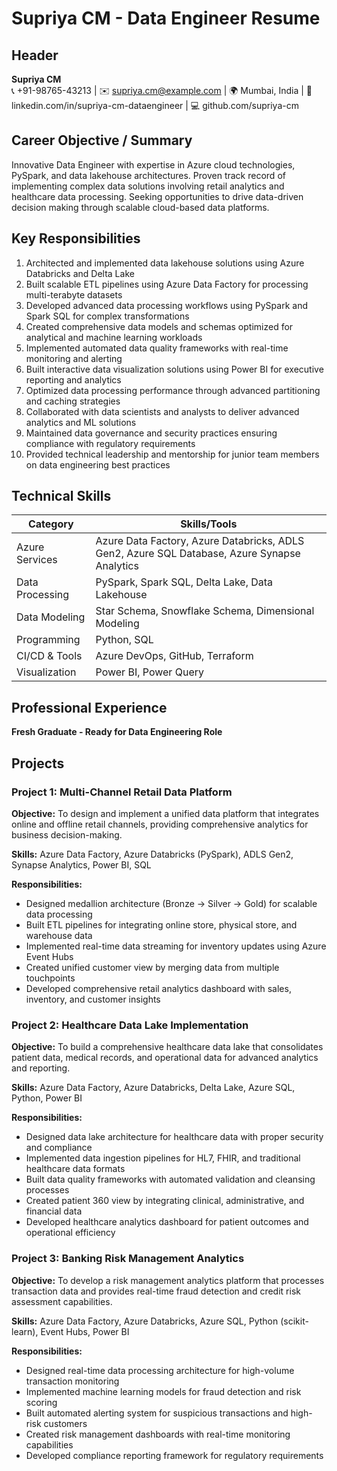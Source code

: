 # Supriya CM - Data Engineer Resume

## Header
**Supriya CM**  
📞 +91-98765-43213 | ✉️ supriya.cm@example.com | 🌍 Mumbai, India | 🔗 linkedin.com/in/supriya-cm-dataengineer | 💻 github.com/supriya-cm

## Career Objective / Summary
Innovative Data Engineer with expertise in Azure cloud technologies, PySpark, and data lakehouse architectures. Proven track record of implementing complex data solutions involving retail analytics and healthcare data processing. Seeking opportunities to drive data-driven decision making through scalable cloud-based data platforms.

## Key Responsibilities
1. Architected and implemented data lakehouse solutions using Azure Databricks and Delta Lake
2. Built scalable ETL pipelines using Azure Data Factory for processing multi-terabyte datasets
3. Developed advanced data processing workflows using PySpark and Spark SQL for complex transformations
4. Created comprehensive data models and schemas optimized for analytical and machine learning workloads
5. Implemented automated data quality frameworks with real-time monitoring and alerting
6. Built interactive data visualization solutions using Power BI for executive reporting and analytics
7. Optimized data processing performance through advanced partitioning and caching strategies
8. Collaborated with data scientists and analysts to deliver advanced analytics and ML solutions
9. Maintained data governance and security practices ensuring compliance with regulatory requirements
10. Provided technical leadership and mentorship for junior team members on data engineering best practices

## Technical Skills

| Category | Skills/Tools |
|----------|--------------|
| Azure Services | Azure Data Factory, Azure Databricks, ADLS Gen2, Azure SQL Database, Azure Synapse Analytics |
| Data Processing | PySpark, Spark SQL, Delta Lake, Data Lakehouse |
| Data Modeling | Star Schema, Snowflake Schema, Dimensional Modeling |
| Programming | Python, SQL |
| CI/CD & Tools | Azure DevOps, GitHub, Terraform |
| Visualization | Power BI, Power Query |

## Professional Experience

**Fresh Graduate - Ready for Data Engineering Role**

## Projects

### Project 1: Multi-Channel Retail Data Platform

**Objective:** To design and implement a unified data platform that integrates online and offline retail channels, providing comprehensive analytics for business decision-making.

**Skills:** Azure Data Factory, Azure Databricks (PySpark), ADLS Gen2, Synapse Analytics, Power BI, SQL

**Responsibilities:**
- Designed medallion architecture (Bronze → Silver → Gold) for scalable data processing
- Built ETL pipelines for integrating online store, physical store, and warehouse data
- Implemented real-time data streaming for inventory updates using Azure Event Hubs
- Created unified customer view by merging data from multiple touchpoints
- Developed comprehensive retail analytics dashboard with sales, inventory, and customer insights

### Project 2: Healthcare Data Lake Implementation

**Objective:** To build a comprehensive healthcare data lake that consolidates patient data, medical records, and operational data for advanced analytics and reporting.

**Skills:** Azure Data Factory, Azure Databricks, Delta Lake, Azure SQL, Python, Power BI

**Responsibilities:**
- Designed data lake architecture for healthcare data with proper security and compliance
- Implemented data ingestion pipelines for HL7, FHIR, and traditional healthcare data formats
- Built data quality frameworks with automated validation and cleansing processes
- Created patient 360 view by integrating clinical, administrative, and financial data
- Developed healthcare analytics dashboard for patient outcomes and operational efficiency

### Project 3: Banking Risk Management Analytics

**Objective:** To develop a risk management analytics platform that processes transaction data and provides real-time fraud detection and credit risk assessment capabilities.

**Skills:** Azure Data Factory, Azure Databricks, Azure SQL, Python (scikit-learn), Event Hubs, Power BI

**Responsibilities:**
- Designed real-time data processing architecture for high-volume transaction monitoring
- Implemented machine learning models for fraud detection and risk scoring
- Built automated alerting system for suspicious transactions and high-risk customers
- Created risk management dashboards with real-time monitoring capabilities
- Developed compliance reporting framework for regulatory requirements
